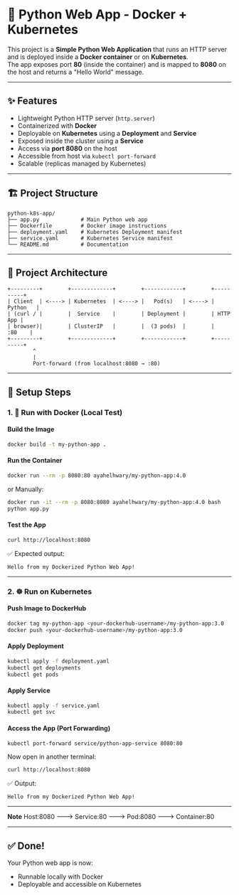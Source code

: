 # 🚀 Python Web App - Docker + Kubernetes

This project is a **Simple Python Web Application** that runs an HTTP server and is deployed inside a **Docker container** or on **Kubernetes**.  
The app exposes port **80** (inside the container) and is mapped to **8080** on the host and returns a "Hello World" message.   

---

## ✨ Features

* Lightweight Python HTTP server (`http.server`)  
* Containerized with **Docker**  
* Deployable on **Kubernetes** using a **Deployment** and **Service**  
* Exposed inside the cluster using a **Service** 
* Access via **port 8080** on the host  
* Accessible from host via `kubectl port-forward`  
* Scalable (replicas managed by Kubernetes)  

---

## 🏗️ Project Structure

```
python-k8s-app/
├── app.py             # Main Python web app
├── Dockerfile         # Docker image instructions
├── deployment.yaml    # Kubernetes Deployment manifest
├── service.yaml       # Kubernetes Service manifest
└── README.md          # Documentation
```

---

## 📐 Project Architecture

```
+---------+        +-------------+        +------------+        +----------+
| Client  | <----> | Kubernetes  | <----> |   Pod(s)   | <----> | Python   |
| (curl / |        |  Service    |        | Deployment |        | HTTP App |
| browser)|        | ClusterIP   |        |  (3 pods)  |        |   :80    |
+---------+        +-------------+        +------------+        +----------+
        ^                                                      
        |                                                      
        Port-forward (from localhost:8080 → :80)                               
```

---

## 🔧 Setup Steps

### 1. 🐳 Run with Docker (Local Test)

#### Build the Image
```bash
docker build -t my-python-app .
```

#### Run the Container
```bash
docker run --rm -p 8080:80 ayahelhwary/my-python-app:4.0
```
or 
Manually:
```bash
docker run -it --rm -p 8080:8080 ayahelhwary/my-python-app:4.0 bash
python app.py
```

#### Test the App
```bash
curl http://localhost:8080
```

✅ Expected output:
```
Hello from my Dockerized Python Web App!
```

---

### 2. ☸️ Run on Kubernetes

#### Push Image to DockerHub
```bash
docker tag my-python-app <your-dockerhub-username>/my-python-app:3.0
docker push <your-dockerhub-username>/my-python-app:3.0
```

#### Apply Deployment
```bash
kubectl apply -f deployment.yaml
kubectl get deployments
kubectl get pods
```

#### Apply Service
```bash
kubectl apply -f service.yaml
kubectl get svc
```

#### Access the App (Port Forwarding)
```bash
kubectl port-forward service/python-app-service 8080:80
```

Now open in another terminal:
```bash
curl http://localhost:8080
```

✅ Output:
```
Hello from my Dockerized Python Web App!
```

---
**Note**
Host:8080  --->  Service:80  --->  Pod:8080  --->  Container:80

---
## ✅ Done!
Your Python web app is now:  
- Runnable locally with Docker  
- Deployable and accessible on Kubernetes  
